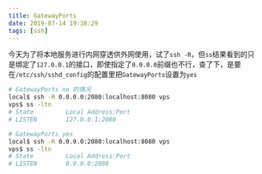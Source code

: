 ```yaml
---
title: GatewayPorts
date: 2019-07-14 19:38:29
tags: [ssh]
---
```


今天为了将本地服务进行内网穿透供外网使用，试了`ssh -R`，但`ss`结果看到的只是绑定了`127.0.0.1`的接口，即使指定了`0.0.0.0`前缀也不行，查了下，是要在`/etc/ssh/sshd_config`的配置里把`GatewayPorts`设置为`yes`

```bash
# GatewayPorts no 的情况
local$ ssh -R 0.0.0.0:2080:localhost:8080 vps
vps$ ss -ltn
# State         Local Address:Port
# LISTEN        127.0.0.1:2080

# GatewayPorts yes
local$ ssh -R 0.0.0.0:2080:localhost:8080 vps
vps$ ss -ltn
# State         Local Address:Port
# LISTEN        0.0.0.0:2080
```
